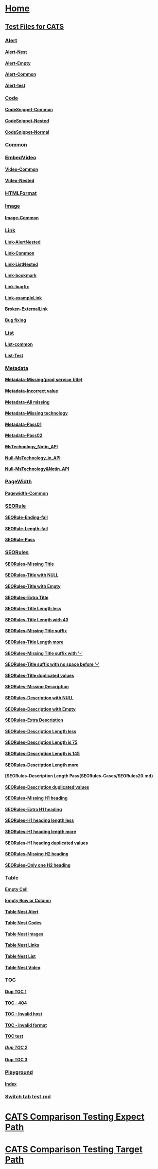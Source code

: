 
# [Home](index.md)
## [Test Files for CATS](index.md)
### [Alert](Alert-cases/Index.md)
#### [Alert-Nest](Alert-cases/Alert_Nested.md)
#### [Alert-Empty](Alert-cases/Alert_Empty.md)
#### [Alert-Common](Alert-cases/Alert_Common.md)
#### [Alert-test](Alert-cases/Alert_Test.md)

### [Code](CodeSnippet-Cases/Index.md)
#### [CodeSnippet-Common](CodeSnippet-Cases/CodeSnippet_Common.md)
#### [CodeSnippet-Nested](CodeSnippet-Cases/CodeSnippet_Nested.md)
#### [CodeSnippet-Normal](CodeSnippet-Cases/CodeSnippet_Normal.md)

### [Common](Common-Cases/Index.md)

### [EmbedVideo](EmbedVideo-Cases/Index.md)
#### [Video-Common](EmbedVideo-Cases/Video_Common.md)
#### [Video-Nested](EmbedVideo-Cases/Video_Nested.md)

### [HTMLFormat](HTMLFormat-Cases/Index.md)

### [Image](Image-Cases/index.md)
#### [Image-Common](Image-Cases/Image_Common.md)

### [Link](Link-Cases/Index.md)
#### [Link-AlertNested](Link-Cases/Link_AlertNested.md)
#### [Link-Common](Link-Cases/Link_Common.md)
#### [Link-ListNested](Link-Cases/Link_ListNested.md)
#### [Link-bookmark](Link-Cases/Link_bookmark.md)
#### [Link-bugfix](Link-Cases/Link_bugfix.md)
#### [Link-exampleLink](Link-Cases/example_link_Test.md)
#### [Broken-ExternalLink](Link-Cases/BrokenExternalLinkTest.md)
#### [Bug fixing](Link-Cases/BugFixing.md)

### [List](List-Cases/Index.md)
#### [List-common](List-Cases/List.md)
#### [List-Test](List-Cases/ListTest.md)

### [Metadata](Metadata-Cases/Index.md)
#### [Metadata-Missing(prod,service,title)](Metadata-Cases/Meta1.md)
#### [Metadata-Incorrect value](Metadata-Cases/Meta2.md)
#### [Metadata-All missing](Metadata-Cases/Meta3.md)
#### [Metadata-Missing technology](Metadata-Cases/Meta4.md)
#### [Metadata-Pass01](Metadata-Cases/Meta5.md)
#### [Metadata-Pass02](Metadata-Cases/Meta6.md)
#### [MsTechnology_Notin_API](Metadata-Cases/Meta7.md)
#### [Null-MsTechnology_in_API](Metadata-Cases/Meta8.md)
#### [Null-MsTechnology&Notin_API](Metadata-Cases/Meta9.md)

### [PageWidth](PageWidth-Cases/Index.md)
#### [Pagewidth-Common](PageWidth-Cases/Pagewidth.md)

### [SEORule](SEORule-Cases/Index.md)
#### [SEORule-Ending-fail](SEORule-Cases/SEORule1.md)
#### [SEORule-Length-fail](SEORule-Cases/SEORule2.md)
#### [SEORule-Pass](SEORule-Cases/SEORule3.md)

### [SEORules](SEORules-Cases/Index.md)
#### [SEORules-Missing Title](SEORules-Cases/SEORules1.md)
#### [SEORules-Title with NULL](SEORules-Cases/SEORules2.md)
#### [SEORules-Title with Empty](SEORules-Cases/SEORules3.md)
#### [SEORules-Extra Title](SEORules-Cases/SEORules4.md)
#### [SEORules-Title Length less](SEORules-Cases/SEORules5.md)
#### [SEORules-Title Length with 43](SEORules-Cases/SEORules6.md)
#### [SEORules-Missing Title suffix](SEORules-Cases/SEORules7.md)
#### [SEORules-Title Length more](SEORules-Cases/SEORules8.md)
#### [SEORules-Missing Title suffix with '-'](SEORules-Cases/SEORules9.md)
#### [SEORules-Title suffix with no space before '-'](SEORules-Cases/SEORules10.md)
#### [SEORules-Title duplicated values](SEORules-Cases/SEORules11.md)
#### [SEORules-Missing Description](SEORules-Cases/SEORules12.md)
#### [SEORules-Description with NULL](SEORules-Cases/SEORules13.md)
#### [SEORules-Description with Empty](SEORules-Cases/SEORules14.md)
#### [SEORules-Extra Description](SEORules-Cases/SEORules15.md)
#### [SEORules-Description Length less](SEORules-Cases/SEORules16.md)
#### [SEORules-Description Length is 75](SEORules-Cases/SEORules17.md)
#### [SEORules-Description Length is 145](SEORules-Cases/SEORules18.md)
#### [SEORules-Description Length more](SEORules-Cases/SEORules19.md)
#### [SEORules-Description Length Pass(SEORules-Cases/SEORules20.md)
#### [SEORules-Description duplicated values](SEORules-Cases/SEORules21.md)
#### [SEORules-Missing H1 heading](SEORules-Cases/SEORules22.md)
#### [SEORules-Extra H1 heading](SEORules-Cases/SEORules23.md)
#### [SEORules-H1 heading length less](SEORules-Cases/SEORules24.md)
#### [SEORules-H1 heading length more](SEORules-Cases/SEORules25.md)
#### [SEORules-H1 heading duplicated values](SEORules-Cases/SEORules26.md)
#### [SEORules-Missing H2 heading](SEORules-Cases/SEORules27.md)
#### [SEORules-Only one H2 heading](SEORules-Cases/SEORules28.md)

### [Table](Table-Cases/Index.md)
#### [Empty Cell](Table-Cases/Empty-Cells.md)
#### [Empty Row or Column](Table-Cases/Empty-Row-or-Column.md)
#### [Table Nest Alert](Table-Cases/Table-Nest-Alert.md)
#### [Table Nest Codes](Table-Cases/Table-Nest-Codes.md)
#### [Table Nest Images](Table-Cases/Table-Nest-Images.md)
#### [Table Nest Links](Table-Cases/Table-Nest-Links.md)
#### [Table Nest List](Table-Cases/Table-Nest-List.md)
#### [Table Nest Video](Table-Cases/Table-Nest-Video.md)

### [TOC](TOC-Cases/index.md)
#### [Dup TOC 1](TOC-Cases/BrokenTOC-dupTest.md)
#### [TOC - 404](TOC-Cases/inde.md)
#### [TOC - Invalid host](https://review.docs.microsoft.com0000/en-us/azure/)
#### [TOC - invalid format](ttps://review.docs.microsoft.com/en-us/azure/)
#### [TOC test](TOC-Cases/TOCTest.md)
##### [Dup TOC 2](TOC-Cases/BrokenTOC-dupTest.md)
#### [Dup TOC 3](TOC-Cases/BrokenTOC-dupTest.md)

### [Playground](Playground/Index.md)
#### [Index](Playground/Index.md)

### [Switch tab test.md](Switch-tab-test.md)



# [CATS Comparison Testing Expect Path](../ComparisionTestingExpect/Index.md)
# [CATS Comparison Testing Target Path](../ComparisionTesting/Index.md)
